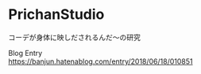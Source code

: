 # PrichanStudio
コーデが身体に映しだされるんだ〜の研究

Blog Entry  
<https://banjun.hatenablog.com/entry/2018/06/18/010851>
